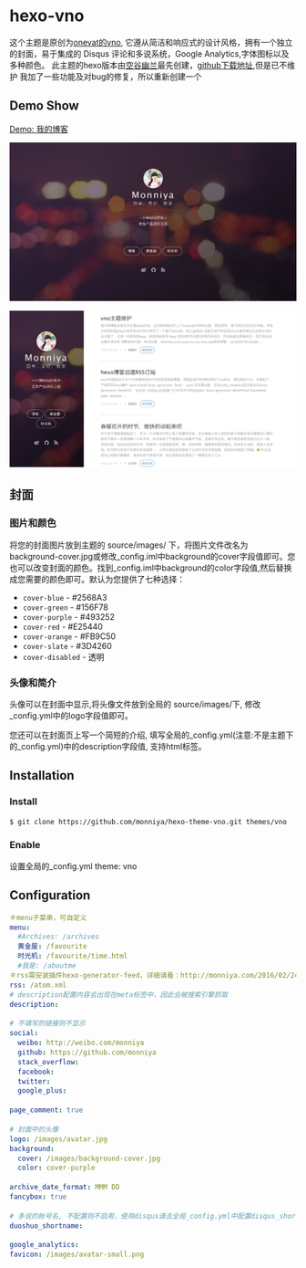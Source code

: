 hexo-vno
========

这个主题是原创为[onevat的vno](https://github.com/onevcat/vno), 它遵从简洁和响应式的设计风格，拥有一个独立的封面，易于集成的 Disqus 评论和多说系统，Google Analytics,字体图标以及多种颜色。
此主题的hexo版本由[空谷幽兰](http://mlongbo.com/)最先创建，[github下载地址](https://github.com/lenbo-ma/hexo-theme-vno),但是已不维护
我加了一些功能及对bug的修复，所以重新创建一个

## Demo Show

[Demo: 我的博客](http://monniya.com)

![主页封面](source/images/show/home.png)

![文章列表](source/images/show/list.png)

## 封面

### 图片和颜色

将您的封面图片放到主题的 source/images/ 下，将图片文件改名为background-cover.jpg或修改_config.iml中background的cover字段值即可。您也可以改变封面的颜色。找到_config.iml中background的color字段值,然后替换成您需要的颜色即可。默认为您提供了七种选择：

* `cover-blue` - #2568A3
* `cover-green` - #156F78
* `cover-purple` - #493252
* `cover-red` - #E25440
* `cover-orange` - #FB9C50
* `cover-slate` - #3D4260
* `cover-disabled` - 透明

### 头像和简介

头像可以在封面中显示,将头像文件放到全局的 source/images/下, 修改_config.yml中的logo字段值即可。

您还可以在封面页上写一个简短的介绍, 填写全局的_config.yml(注意:不是主题下的_config.yml)中的description字段值, 支持html标签。


## Installation

### Install

``` bash
$ git clone https://github.com/monniya/hexo-theme-vno.git themes/vno
```

### Enable

设置全局的_config.yml 
theme: vno


## Configuration

```yml
＃menu子菜单，可自定义
menu:
  #Archives: /archives
  黄金屋: /favourite
  时光机: /favourite/time.html
  #我是: /aboutme
＃rss需安装插件hexo-generator-feed，详细请看：http://monniya.com/2016/02/24/create-rss/
rss: /atom.xml
# description配置内容会出现在meta标签中，因此会被搜索引擎抓取
description: 

# 不填写的链接则不显示
social:
  weibo: http://weibo.com/monniya
  github: https://github.com/monniya
  stack_overflow: 
  facebook: 
  twitter: 
  google_plus: 

page_comment: true

# 封面中的头像
logo: /images/avatar.jpg
background:
  cover: /images/background-cover.jpg
  color: cover-purple

archive_date_format: MMM DD
fancybox: true

# 多说的帐号名, 不配置则不启用，使用disqus请去全局_config.yml中配置disqus_shortname
duoshuo_shortname: 

google_analytics: 
favicon: /images/avatar-small.png

